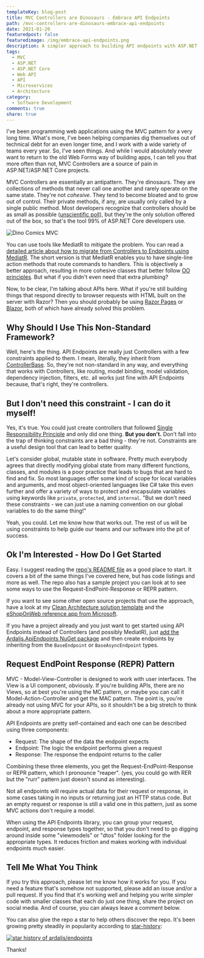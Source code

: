 ```yaml
---
templateKey: blog-post
title: MVC Controllers are Dinosaurs - Embrace API Endpoints
path: /mvc-controllers-are-dinosaurs-embrace-api-endpoints
date: 2021-01-20
featuredpost: false
featuredimage: /img/embrace-api-endpoints.png
description: A simpler approach to building API endpoints with ASP.NET Core.
tags:
  - MVC
  - ASP.NET
  - ASP.NET Core
  - Web API
  - API
  - Microservices
  - Architecture
category:
  - Software Development
comments: true
share: true
---
```

I've been programming web applications using the MVC pattern for a very long time. What's more, I've been helping companies dig themselves out of technical debt for an even longer time, and I work with a wide variety of teams every year. So, I've seen things. And while I would absolutely never want to return to the old Web Forms way of building apps, I can tell you that more often than not, MVC Controllers are a source of pain in ASP.NET/ASP.NET Core projects.

MVC Controllers are essentially an antipattern. They're dinosaurs. They are collections of methods that never call one another and rarely operate on the same state. They're not *cohesive*. They tend to become bloated and to grow out of control. Their private methods, if any, are usually only called by a single public method. Most developers recognize that controllers should be as small as possible ([unscientific poll](https://twitter.com/ardalis/status/1223312390391058432)), but they're the only solution offered out of the box, so that's the tool 99% of ASP.NET Core developers use.

![Dino Comics MVC](/img/dino-comics-mvc-experienced.jpg)

You can use tools like MediatR to mitigate the problem. You can read a [detailed article about how to migrate from Controllers to Endpoints using MediatR](https://ardalis.com/moving-from-controllers-and-actions-to-endpoints-with-mediatr). The short version is that MediatR enables you to have single-line action methods that route commands to handlers. This is objectively a better approach, resulting in more cohesive classes that better follow [OO principles](https://www.pluralsight.com/courses/csharp-solid-principles). But what if you didn't even need that extra plumbing?

Now, to be clear, I'm talking about APIs here. What if you're still building things that respond directly to browser requests with HTML built on the server with Razor? Then you should probably be using [Razor Pages](https://ardalis.com/aspnet-core-razor-pages-%E2%80%93-worth-checking-out/) or [Blazor](https://dotnet.microsoft.com/apps/aspnet/web-apps/blazor), both of which have already solved this problem.

## Why Should I Use This Non-Standard Framework?

Well, here's the thing. API Endpoints are really just Controllers with a few constraints applied to them. I mean, literally, they inherit from [ControllerBase](https://github.com/ardalis/ApiEndpoints/blob/master/src/Ardalis.ApiEndpoints/BaseAsyncEndpoint.cs#L32). So, they're not non-standard in any way, and everything that works with Controllers, like routing, model binding, model validation, dependency injection, filters, etc. all works just fine with API Endpoints because, that's right, they're controllers.

## But I don't need this constraint - I can do it myself!

Yes, it's true. You could just create controllers that followed [Single Responsibility Principle](https://deviq.com/principles/single-responsibility-principle) and only did one thing. **But you don't.** Don't fall into the trap of thinking constraints are a bad thing - they're not. Constraints are a useful design tool that can lead to better quality.

Let's consider global, mutable state in software. Pretty much everybody agrees that directly modifying global state from many different functions, classes, and modules is a poor practice that leads to bugs that are hard to find and fix. So most languages offer some kind of scope for local variables and arguments, and most object-oriented languages like C# take this even further and offer a variety of ways to protect and encapsulate variables using keywords like `private`, `protected`, and `internal`. "But we don't need these constraints - we can just use a naming convention on our global variables to do the same thing!"

Yeah, you could. Let me know how that works out. The rest of us will be using constraints to help guide our teams and our software into the pit of success.

## Ok I'm Interested - How Do I Get Started

Easy. I suggest reading the [repo's README file](https://github.com/ardalis/ApiEndpoints) as a good place to start. It covers a bit of the same things I've covered here, but has code listings and more as well. The repo also has a sample project you can look at to see some ways to use the Request-EndPoint-Response or REPR pattern.

If you want to see some other open source projects that use the approach, have a look at my [Clean Architecture solution template](https://github.com/ardalis/cleanarchitecture) and the [eShopOnWeb reference app from Microsoft](https://github.com/dotnet-architecture/eShopOnWeb).

If you have a project already and you just want to get started using API Endpoints instead of Controllers (and possibly MediatR), just [add the Ardalis.ApiEndpoints NuGet package](https://www.nuget.org/packages/Ardalis.ApiEndpoints/) and then create endpoints by inheriting from the `BaseEndpoint` or `BaseAsyncEndpoint` types.

## Request EndPoint Response (REPR) Pattern

MVC - Model-View-Controller is designed to work with user interfaces. The View is a UI component, obviously. If you're building APIs, there are no Views, so at best you're using the MC pattern, or maybe you can call it Model-Action-Controller and get the MAC pattern. The point is, you're already not using MVC for your APIs, so it shouldn't be a big stretch to think about a more appropriate pattern.

API Endpoints are pretty self-contained and each one can be described using three components:
- Request: The shape of the data the endpoint expects
- Endpoint: The logic the endpoint performs given a request
- Response: The response the endpoint returns to the caller

Combining these three elements, you get the Request-EndPoint-Response or REPR pattern, which I pronounce "reaper". (yes, you could go with RER but the "rurr" pattern just doesn't sound as interesting).

Not all endpoints will require actual data for their request or response, in some cases taking in no inputs or returning just an HTTP status code. But an empty request or response is still a valid one in this pattern, just as some MVC actions don't require a model.

When using the API Endpoints library, you can group your request, endpoint, and response types together, so that you don't need to go digging around inside some "viewmodels" or "dtos" folder looking for the appropriate types. It reduces friction and makes working with individual endpoints much easier.

## Tell Me What You Think

If you try this approach, please let me know how it works for you. If you need a feature that's somehow not supported, please add an issue and/or a pull request. If you find that it's working well and helping you write simpler code with smaller classes that each do just one thing, share the project on social media. And of course, you can always leave a comment below.

You can also give the repo a star to help others discover the repo. It's been growing pretty steadily in popularity according to [star-history](https://star-history.t9t.io/#ardalis/apiendpoints):

[![star history of ardalis/endpoints](/img/ardalis-endpoints-starhistory.png)](https://star-history.t9t.io/#ardalis/apiendpoints)

Thanks!
